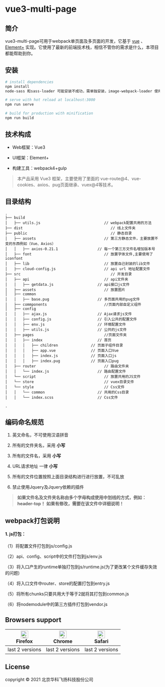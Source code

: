 # vue3-multi-page

## 简介

vue3-multi-page可用于webpack单页面及多页面的开发，它基于 [vue](https://github.com/vuejs/vue) 、 [Element+](https://github.com/element-plus/element-plus) 实现。它使用了最新的前端技术栈，相信不管你的需求是什么，本项目都能帮助到你。

## 安装

``` bash
# install dependencies
npm install
node-sass 和sass-loader 可能安装不成功，需单独安装，image-webpack-loader 使用npm不易安装，请使用cnpm install image-webpack-loader --save-dev

# serve with hot reload at localhost:3000
npm run serve

# build for production with minification
npm run build
```

## 技术构成

- Web框架：Vue3 

- UI框架：Element+

- 构建工具：webpack4+gulp

> 本产品采用 Vue3 框架，主要使用了里面的 vue-route@4、vue-cookies、axios、pug页面继承、vuex@4等技术。

## 目录结构

```
.
├── build                                       
│   ├── utils.js                             // webpack配置共用的方法
├── dist                                        // 线上文件夹
├── public                                      // 静态目录
│   ├── assets                               // 第三方静态文件，主要放置不变的东西例如（Vue、Axios）
│   │   ├── axios-0.21.1                  // 每一个第三方文件名增加版本号
│   ├── font                                 // 放置字体文件,主要使用了iconfont
│   ├── lib                                  // 放置自己封装的lib文件
│   ├── cloud-config.js                      // api url 地址配置文件
├── src                                         // 开发目录
│   ├── api                                  // api文件夹
│   │   ├── getdata.js                    // api接口js文件
│   ├── assets                               // 放置图片
│   ├── common                             
│   │   ├── base.pug                      // 多页面共用的pug文件
│   ├── commponents                          //页面内部自定义组件
│   ├── config                          
│   │   ├── ajax.js                       // Ajax请求js文件
│   │   ├── config.js                     // 引入公共的配置文件
│   │   ├── env.js                        // 环境配置文件
│   │   ├── utils.js                      // 公共的js文件
│   ├── pages                                //页面文件夹
│   │   ├── index                         // 首页
│   │   │   ├── children               // 页面子组件目录
│   │   │   ├── app.vue                // 页面入口Vue
│   │   │   ├── index.js               // 页面入口js
│   │   │   ├── index.pug              // 页面入口pug
│   ├── router                               // 路由文件夹
│   │   └── index.js                      // 路由配置文件
│   └── script                               // 放置共用的JS文件
│   └── store                                // vuex目录文件
│   └── style                                // Css文件
│   │   └── common                        // 共用的Css目录
│   │   └── index.scss                    // Css文件

.
```

## 编码命名规范

1. 英文命名，不可使用汉语拼音

2. 所有的文件夹名，采用 **小写**

3. 所有的文件名，采用 **小写**

4. URL请求地址 一律 **小写**

5. 所有的文件位置按照上面目录结构进行进行放置，不可乱放

6. 禁止使用Jquery及Jquery依赖的插件

> **如果文件名及文件夹名称由多个字母构成使用中划线的方式，例如：header-top！**
> **如果有修改，需要在该文件中详细说明！**

## webpack打包说明

#### 1. js打包：

（1）将配置文件打包到js/config.js

（2）api、config、script中的文件打包到js/env.js

（3）将入口产生的runtime单独打包到js/runtime.js(为了更改某个文件缓存失效的问题)

（4）将入口文件中router、store的配置打包到entry.js

（5）将所有chunks只要共用大于等于2就将其打包到common.js

（6）将nodemodule中的第三方插件打包到vendor.js

## Browsers support

| [<img src="https://raw.githubusercontent.com/alrra/browser-logos/master/src/firefox/firefox_48x48.png" alt="Firefox" width="24px" height="24px" />](https://godban.github.io/browsers-support-badges/)</br>Firefox | [<img src="https://raw.githubusercontent.com/alrra/browser-logos/master/src/chrome/chrome_48x48.png" alt="Chrome" width="24px" height="24px" />](https://godban.github.io/browsers-support-badges/)</br>Chrome | [<img src="https://raw.githubusercontent.com/alrra/browser-logos/master/src/safari/safari_48x48.png" alt="Safari" width="24px" height="24px" />](https://godban.github.io/browsers-support-badges/)</br>Safari |
| --------- | --------- | --------- |
| last 2 versions| last 2 versions| last 2 versions

## License

copyright © 2021 北京华科飞扬科技股份公司
